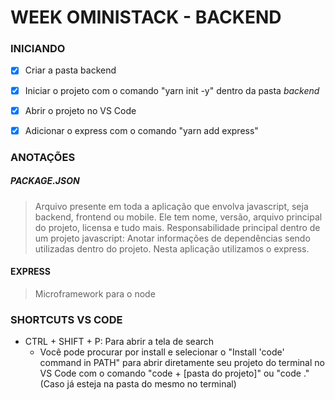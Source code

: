 # WEEK OMINISTACK - BACKEND

### INICIANDO

- [x] Criar a pasta backend
- [x] Iniciar o projeto com o comando "yarn init -y" dentro da pasta _backend_
- [x] Abrir o projeto no VS Code
- [x] Adicionar o express com o comando "yarn add express"


### ANOTAÇÕES

##### PACKAGE.JSON 
> Arquivo presente em toda a aplicação que envolva javascript, seja backend, frontend ou mobile.
> Ele tem nome, versão, arquivo principal do projeto, licensa e tudo mais. 
> Responsabilidade principal dentro de um projeto javascript: Anotar informações de dependências sendo utilizadas dentro do projeto. 
> Nesta aplicação utilizamos o express.

#### EXPRESS
> Microframework para o node 

### SHORTCUTS VS CODE 
- CTRL + SHIFT + P: Para abrir a tela de search
    - Você pode procurar por install e selecionar o "Install 'code' command in PATH" para abrir diretamente seu projeto do terminal no VS Code com o comando "code + [pasta do projeto]" ou "code ." (Caso já esteja na pasta do mesmo no terminal)




